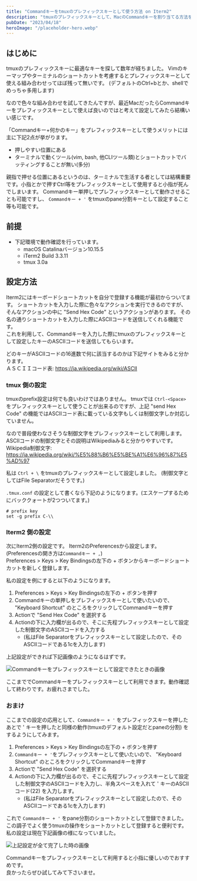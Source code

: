 ```yaml
---
title: "Commandキーをtmuxのプレフィックスキーとして使う方法 on Iterm2"
description: "tmuxのプレフィックスキーとして、MacのCommandキーを割り当てる方法を解説します。"
pubDate: "2023/04/18"
heroImage: "/placeholder-hero.webp"
---
```


## はじめに

tmuxのプレフィックスキーに最適なキーを探して数年が経ちました。
Vimのキーマップやターミナルのショートカットを考慮するとプレフィックスキーとして使える組み合わせってほぼ残って無いです。
(デフォルトのCtrl+bとか、shellでめっちゃ多用します)

なので色々な組み合わせを試してきたんですが、最近MacだったらCommandキーをプレフィックスキーとして使えば良いのではと考えて設定してみたら結構いい感じです。

「Commandキー+何かのキー」をプレフィックスキーとして使うメリットには主に下記2点が挙がります。  

- 押しやすい位置にある
- ターミナルで動くツール(vim, bash, 他CLIツール類)とショートカットでバッティングすることが無い(多分)

親指で押せる位置にあるというのは、ターミナルで生活する者としては結構重要です。小指とかで押すCtrl等をプレフィックスキーとして使用すると小指が死んでしまいます。
Commandキー単押しでプレフィックスキーとして動作させることも可能ですし、 `Commandキー + '` をtmuxのpane分割キーとして設定すること等も可能です。

## 前提

- 下記環境で動作確認を行っています。
  - macOS Catalinaバージョン10.15.5
  - iTerm2 Build 3.3.11
  - tmux 3.0a

## 設定方法

Iterm2にはキーボードショートカットを自分で登録する機能が最初からついてます。
ショートカットを入力した際に色々なアクションを実行できるのですが、そんなアクションの中に "Send Hex Code" というアクションがあります。
その名の通りショートカットを入力した際にASCIIコードを送信してくれる機能です。  
これを利用して、Commandキーを入力した際にtmuxのプレフィックスキーとして設定したキーのASCIIコードを送信してもらいます。

どのキーがASCIIコードの16進数で何に該当するのかは下記サイトをみると分かります。  
ＡＳＣＩＩコード表: https://ja.wikipedia.org/wiki/ASCII

### tmux 側の設定

tmuxのprefix設定は何でも良いわけではありません。
tmuxでは `Ctrl-<Space>` をプレフィックスキーとして使うことが出来るのですが、上記 "send Hex Code" の機能ではASCIIコード表に載っている文字もしくは制御文字しか対応していません。

なので普段使わなさそうな制御文字をプレフィックスキーとして利用します。
ASCIIコードの制御文字とその説明はWikipediaみると分かりやすいです。  
Wikipedia制御文字: https://ja.wikipedia.org/wiki/%E5%88%B6%E5%BE%A1%E6%96%87%E5%AD%97

私は `Ctrl + \` をtmuxのプレフィックスキーとして設定しました。 (制御文字としてはFile Separatorだそうです。)

`.tmux.conf` の設定として書くなら下記のようになります。(エスケープするためにバッククォートが2つついてます。)

```tmux
# prefix key
set -g prefix C-\\
```

### Iterm2 側の設定

次にIterm2側の設定です。 Iterm2のPreferencesから設定します。(Preferencesの開き方は`Commandキー + ,`)  
Preferences > Keys > Key Bindingsの左下の + ボタンからキーボードショートカットを新しく登録します。

私の設定を例にすると以下のようになります。

1. Preferences > Keys > Key Bindingsの左下の + ボタンを押す
2. Commandキーの単押しをプレフィックスキーとして使いたいので、 "Keyboard Shortcut" のところをクリックしてCommandキーを押す
3. Actionで "Send Hex Code" を選択する
4. Actionの下に入力欄が出るので、そこに先程プレフィックスキーとして設定した制御文字のASCIIコードを入力する
   - (私はFile Separatorをプレフィックスキーとして設定したので、そのASCIIコードである1cを入力します)

上記設定ができれば下記画像のようになるはずです。

![Commandキーをプレフィックスキーとして設定できたときの画像](/Command-as-tmux-prefix-key/iterm2-setting.webp)

ここまででCommandキーをプレフィックスキーとして利用できます。動作確認して終わりです。お疲れさまでした。

### おまけ

ここまでの設定の応用として、`Commandキー + '` をプレフィックスキーを押したあとで ' キーを押したと同様の動作(tmuxのデフォルト設定だとpaneの分割) をするようにしてみます。

1. Preferences > Keys > Key Bindingsの左下の + ボタンを押す
2. `Commandキー + '`をプレフィックスキーとして使いたいので、 "Keyboard Shortcut" のところをクリックしてCommandキーを押す
3. Actionで "Send Hex Code" を選択する
4. Actionの下に入力欄が出るので、そこに先程プレフィックスキーとして設定した制御文字のASCIIコードを入力し、半角スペースを入れて ' キーのASCIIコード(22) を入力します。
   - (私はFile Separatorをプレフィックスキーとして設定したので、そのASCIIコードである1cを入力します)

これで `Commandキー + '` をpane分割のショートカットとして登録できました。  
この調子でよく使うtmuxの操作をショートカットとして登録すると便利です。私の設定は現在下記画像の様になっていました。

![上記設定が全て完了した時の画像](/Command-as-tmux-prefix-key/iterm2-settings.webp)

Commandキーをプレフィックスキーとして利用すると小指に優しいのでおすすめです。  
良かったらぜひ試してみて下さいませ。
